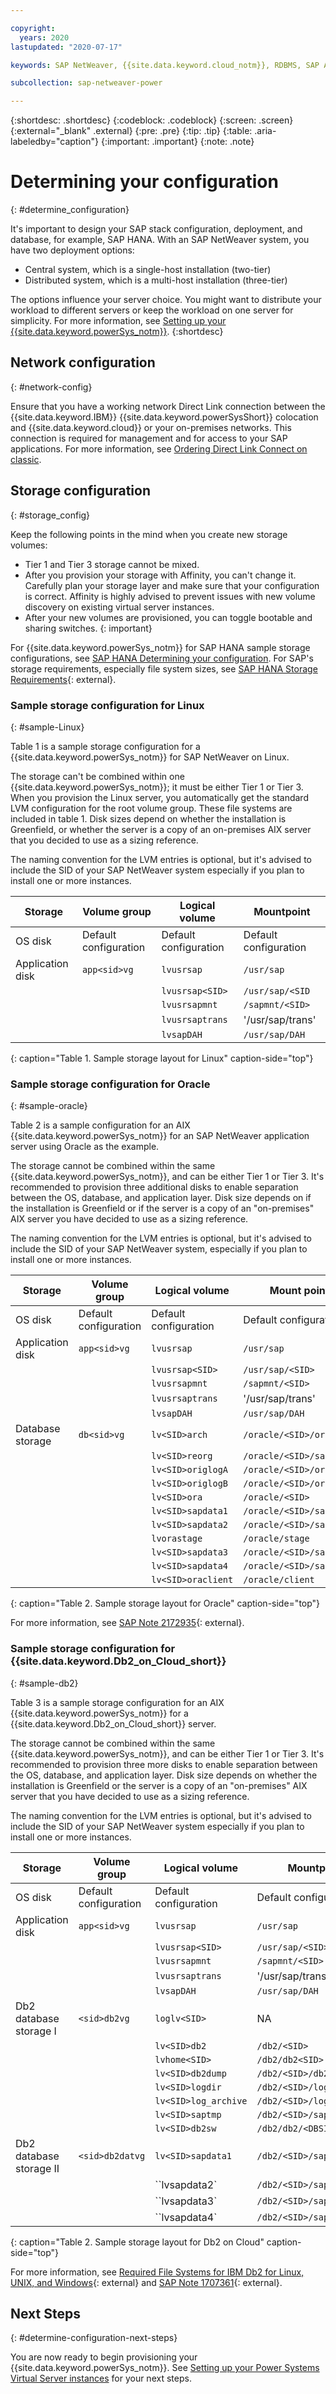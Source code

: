 ```yaml
---

copyright:
  years: 2020
lastupdated: "2020-07-17"

keywords: SAP NetWeaver, {{site.data.keyword.cloud_notm}}, RDBMS, SAP Application Performance Standards, SAPS, SAP Certified, database

subcollection: sap-netweaver-power

---
```


{:shortdesc: .shortdesc}
{:codeblock: .codeblock}
{:screen: .screen}
{:external="_blank" .external}
{:pre: .pre}
{:tip: .tip}
{:table: .aria-labeledby="caption"}
{:important: .important}
{:note: .note}

# Determining your configuration
{: #determine_configuration}

It's important to design your SAP stack configuration, deployment, and database, for example, SAP HANA. With an SAP NetWeaver system, you have two deployment options:
  * Central system, which is a single-host installation (two-tier)
  * Distributed system, which is a multi-host installation (three-tier)

The options influence your server choice. You might want to distribute your workload to different servers or keep the workload on one server for simplicity. For more information, see [Setting up your {{site.data.keyword.powerSys_notm}}](/docs/sap-netweaver-power?topic=sap-netweaver-power-set-up-power-infrastructure).
{:shortdesc}

## Network configuration
{: #network-config}

Ensure that you have a working network Direct Link connection between the {{site.data.keyword.IBM}} {{site.data.keyword.powerSysShort}} colocation and {{site.data.keyword.cloud}} or your on-premises networks. This connection is required for management and for access to your SAP applications. For more information, see [Ordering Direct Link Connect on classic](/docs/power-iaas?topic=power-iaas-ordering-direct-link-connect).

## Storage configuration
{: #storage_config}

Keep the following points in the mind when you create new storage volumes:
  * Tier 1 and Tier 3 storage cannot be mixed.
  * After you provision your storage with Affinity, you can't change it. Carefully plan your storage layer and make sure that your configuration is correct. Affinity is highly advised to prevent issues with new volume discovery on existing virtual server instances.
  * After your new volumes are provisioned, you can toggle bootable and sharing switches.
{: important}

For {{site.data.keyword.powerSys_notm}} for SAP HANA sample storage configurations, see [SAP HANA Determining your configuration](/docs/sap-hana-power?topic=sap-hana-power-determine_configuration). For SAP's storage requirements, especially file system sizes, see [SAP HANA Storage Requirements](https://www.sap.com/documents/2015/03/74cdb554-5a7c-0010-82c7-eda71af511fa.html?infl=9e705342-b66e-49d2-9023-c7aa7ef6f6af){: external}.

### Sample storage configuration for Linux
{: #sample-Linux}

Table 1 is a sample storage configuration for a {{site.data.keyword.powerSys_notm}} for SAP NetWeaver on Linux.

The storage can't be combined within one {{site.data.keyword.powerSys_notm}}; it must be either Tier 1 or Tier 3. When you provision the Linux server, you automatically get the standard LVM configuration for the root volume group. These file systems are included in table 1. Disk sizes depend on whether the installation is Greenfield, or whether the server is a copy of an on-premises AIX server that you decided to use as a sizing reference.

The naming convention for the LVM entries is optional, but it's advised to include the SID of your SAP NetWeaver system especially if you plan to install one or more instances.

| Storage | Volume group | Logical volume | Mountpoint |
| --- | --- | --- | --- |
| OS disk | Default configuration | Default configuration | Default configuration |
| Application disk | `app<sid>vg` | `lvusrsap` | `/usr/sap` |
| | | `lvusrsap<SID>` | `/usr/sap/<SID` |
| | | `lvusrsapmnt` | `/sapmnt/<SID>` |
| | | `lvusrsaptrans` | '/usr/sap/trans' |
| | | `lvsapDAH` | `/usr/sap/DAH` |
{: caption="Table 1. Sample storage layout for Linux" caption-side="top"}

### Sample storage configuration for Oracle
{: #sample-oracle}

Table 2 is a sample configuration for an AIX {{site.data.keyword.powerSys_notm}} for an SAP NetWeaver application server using Oracle as the example.

The storage cannot be combined within the same {{site.data.keyword.powerSys_notm}}, and can be either Tier 1 or Tier 3. It's recommended to provision three additional disks to enable separation between the OS, database, and application layer. Disk size depends on if the installation is Greenfield or if the server is a copy of an "on-premises" AIX server you have decided to use as a sizing reference.

The naming convention for the LVM entries is optional, but it's advised to include the SID of your SAP NetWeaver system, especially if you plan to install one or more instances.

| Storage | Volume group | Logical volume | Mount point |
| --- | --- | --- | --- |
| OS disk | Default configuration | Default configuration | Default configuration |
| Application disk | `app<sid>vg` | `lvusrsap` | `/usr/sap` |
| | | `lvusrsap<SID>` | `/usr/sap/<SID>` |
| | | `lvusrsapmnt` | `/sapmnt/<SID>` |
| | | `lvusrsaptrans` | '/usr/sap/trans' |
| | | `lvsapDAH` | `/usr/sap/DAH` |
| Database storage | `db<sid>vg` | `lv<SID>arch` | `/oracle/<SID>/oraarch` |
| | | `lv<SID>reorg` | `/oracle/<SID>/sapreorg` |
| | | `lv<SID>origlogA` | `/oracle/<SID>/origlogA` |
| | | `lv<SID>origlogB` | `/oracle/<SID>/origlogA` |
| | | `lv<SID>ora` | `/oracle/<SID>` |
| | | `lv<SID>sapdata1` | `/oracle/<SID>/sapdata1` |
| | | `lv<SID>sapdata2` | `/oracle/<SID>/sapdata2` |
| | | `lvorastage` | `/oracle/stage` |
| | | `lv<SID>sapdata3` | `/oracle/<SID>/sapdata3` |
| | | `lv<SID>sapdata4` | `/oracle/<SID>/sapdata4` |
| | | `lv<SID>oraclient` | `/oracle/client` |
{: caption="Table 2. Sample storage layout for Oracle" caption-side="top"}

For more information, see [SAP Note 2172935](https://launchpad.support.sap.com/#/notes/2172935){: external}.

### Sample storage configuration for {{site.data.keyword.Db2_on_Cloud_short}}
{: #sample-db2}

Table 3 is a sample storage configuration for an AIX {{site.data.keyword.powerSys_notm}} for a {{site.data.keyword.Db2_on_Cloud_short}} server.

The storage cannot be combined within the same {{site.data.keyword.powerSys_notm}}, and can be either Tier 1 or Tier 3. It's recommended to provision three more disks to enable separation between the OS, database, and application layer. Disk size depends on whether the installation is Greenfield or the server is a copy of an "on-premises" AIX server that you have decided to use as a sizing reference.

The naming convention for the LVM entries is optional, but it's advised to include the SID of your SAP NetWeaver system especially if you plan to install one or more instances.

| Storage | Volume group | Logical volume | Mountpoint |
| --- | --- | --- | --- |
| OS disk | Default configuration | Default configuration | Default configuration |
| Application disk | `app<sid>vg` | `lvusrsap` | `/usr/sap` |
| | | `lvusrsap<SID>` | `/usr/sap/<SID>` |
| | | `lvusrsapmnt` | `/sapmnt/<SID>` |
| | | `lvusrsaptrans` | '/usr/sap/trans' |
| | | `lvsapDAH` | `/usr/sap/DAH` |
| Db2 database storage I | `<sid>db2vg` | `loglv<SID>` | NA |
| | | `lv<SID>db2` | `/db2/<SID>` |
| | | `lvhome<SID>` | `/db2/db2<SID>` |
| | | `lv<SID>db2dump` | `/db2/<SID>/db2dump` |
| | | `lv<SID>logdir` | `/db2/<SID>/log_dir` |
| | | `lv<SID>log_archive` | `/db2/<SID>/log_archive` |
| | | `lv<SID>saptmp` | `/db2/<SID>/saptemp1` |
| | | `lv<SID>db2sw` | `/db2/db2/<DBSID>/db2_sw` |
| Db2 database storage II | `<sid>db2datvg` | `lv<SID>sapdata1` | `/db2/<SID>/sapdata1` |
| | | ``lv<SID>sapdata2` | `/db2/<SID>/sapdata2` |
| | | ``lv<SID>sapdata3` | `/db2/<SID>/sapdata3` |
| | | ``lv<SID>sapdata4` | `/db2/<SID>/sapdata4` |
{: caption="Table 2. Sample storage layout for Db2 on Cloud" caption-side="top"}

For more information, see [Required File Systems for IBM Db2 for Linux, UNIX, and Windows](https://help.sap.com/viewer/4fbd902c7c76410bb82c6311dd4dc94b/CURRENT_VERSION/en-US/713eb64f45c6448c8dbe8a51b85680ee.html){: external} and [SAP Note 1707361](https://launchpad.support.sap.com/#/notes/1707361){: external}.

## Next Steps
{: #determine-configuration-next-steps}

You are now ready to begin provisioning your {{site.data.keyword.powerSys_notm}}. See [Setting up your Power Systems Virtual Server instances](/docs/sap-netweaver-power?topic=sap-netweaver-power-set-up-power-infrastructure) for your next steps.
